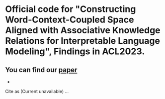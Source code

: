 # Official code for "Constructing Word-Context-Coupled Space Aligned with Associative Knowledge Relations for Interpretable Language Modeling", Findings in ACL2023.

## You can find our [paper](https://arxiv.org/abs/2305.11543)
-
Cite as (Current unavailable)
...
